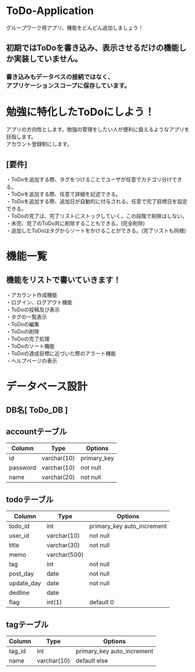 # ToDo-Application
グループワーク用アプリ、機能をどんどん追加しましょう！

## 初期ではToDoを書き込み、表示させるだけの機能しか実装していません。
### 書き込みもデータベスの接続ではなく、<br>アプリケーションスコープに保存しています。

# 勉強に特化したToDoにしよう！
アプリの方向性とします。勉強の管理をしたい人が便利に扱えるようなアプリを目指します。<br>
アカウント登録制にします。
## [要件]
・ToDoを追加する際、タグをつけることでユーザが任意でカテゴリ分けできる。<br>
・ToDoを追加する際、任意で詳細を記述できる。<br>
・ToDoを追加する際、追加日が自動的に付与される。任意で完了目標日を設定できる。<br>
・ToDoの完了は、完了リストにストックしていく。この段階で削除はしない。<br>
・未完、完了のToDo共に削除することもできる。(完全削除)<br>
・追加したToDoはタグからソートをかけることができる。(完了リストも同様)<br>
# 機能一覧
## 機能をリストで書いていきます！
・アカウント作成機能<br>
・ログイン、ログアウト機能<br>
・ToDoの投稿及び表示<br>
・タグの一覧表示<br>
・ToDoの編集<br>
・ToDoの削除<br>
・ToDoの完了処理<br>
・ToDoのソート機能<br>
・ToDoの達成目標に近づいた際のアラート機能<br>
・ヘルプページの表示<br>

# データベース設計
## DB名[ ToDo_DB ]
## accountテーブル
|Column|Type|Options|
|------|----|-------|
|id|varchar(10)|primary_key|
|password|varchar(10)|not null|
|name|varchar(20)|not null

## todoテーブル
|Column|Type|Options|
|------|----|-------|
|todo_id|int|primary_key auto_increment|
|user_id|varchar(10)|not null|
|title|varchar(30)|not null|
|memo|varchar(500)| |
|tag|int|not null|
|post_day|date|not null|
|update_day|date|not null|
|dedline|date| |
|flag|int(1)|default 0|

## tagテーブル
|Column|Type|Options|
|------|----|-------|
|tag_id|int|primary_key auto_increment|
|name|varchar(10)|default else|
